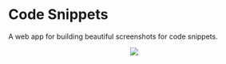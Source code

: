 # Code Snippets

A web app for building beautiful screenshots for code snippets.

<p align="center">
	<img src="https://user-images.githubusercontent.com/41476809/201391026-17bfa895-b8c8-4364-958d-25d9e7a6788a.jpg">
</p>
